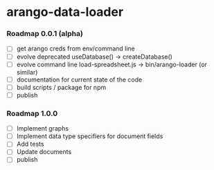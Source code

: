 # arango-data-loader

### Roadmap 0.0.1 (alpha)

- [ ] get arango creds from env/command line
- [ ] evolve deprecated useDatabase() -> createDatabase()
- [ ] evolve command line load-spreadsheet.js -> bin/arango-loader (or similar)
- [ ] documentation for current state of the code
- [ ] build scripts / package for npm
- [ ] publish

### Roadmap 1.0.0

- [ ] Implement graphs
- [ ] Implement data type specifiers for document fields
- [ ] Add tests
- [ ] Update documents
- [ ] publish
